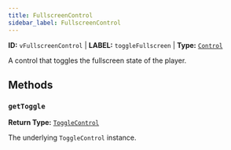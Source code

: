 ```yaml
---
title: FullscreenControl
sidebar_label: FullscreenControl
---
```


**ID:** `vFullscreenControl` | **LABEL:** `toggleFullscreen` | **Type:** [`Control`](./control-interface.md)

A control that toggles the fullscreen state of the player.

## Methods

### `getToggle`

**Return Type:** [`ToggleControl`](./toggle-control.md)

The underlying `ToggleControl` instance.